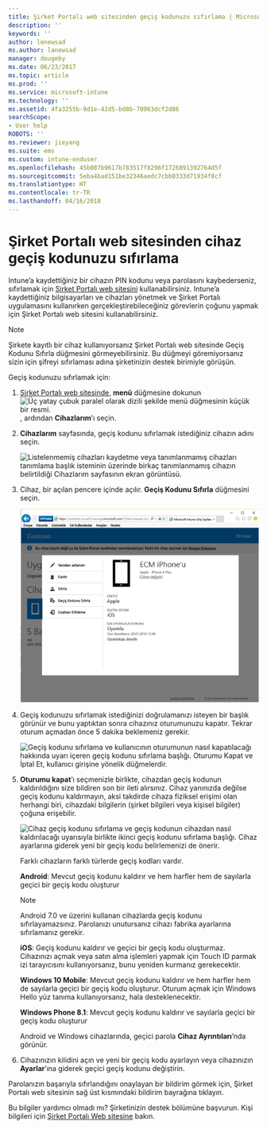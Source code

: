 ```yaml
---
title: Şirket Portalı web sitesinden geçiş kodunuzu sıfırlama | Microsoft Docs
description: ''
keywords: ''
author: lenewsad
ms.author: lanewsad
manager: dougeby
ms.date: 06/23/2017
ms.topic: article
ms.prod: ''
ms.service: microsoft-intune
ms.technology: ''
ms.assetid: 4fa3255b-9d1e-42d5-bd8b-70963dcf2d86
searchScope:
- User help
ROBOTS: ''
ms.reviewer: jieyang
ms.suite: ems
ms.custom: intune-enduser
ms.openlocfilehash: 45b087b9617b783517f8296f1726891392764d5f
ms.sourcegitcommit: 5eba4bad151be32346aedc7cbb0333d71934f8cf
ms.translationtype: HT
ms.contentlocale: tr-TR
ms.lasthandoff: 04/16/2018
---
```

# <a name="how-to-reset-your-device-passcode-from-the-company-portal-website"></a>Şirket Portalı web sitesinden cihaz geçiş kodunuzu sıfırlama

Intune’a kaydettiğiniz bir cihazın PIN kodunu veya parolasını kaybederseniz, sıfırlamak için [Şirket Portalı web sitesini](https://portal.manage.microsoft.com#HelpDeskDialog) kullanabilirsiniz. Intune’a kaydettiğiniz bilgisayarları ve cihazları yönetmek ve Şirket Portalı uygulamasını kullanırken gerçekleştirebileceğiniz görevlerin çoğunu yapmak için Şirket Portalı web sitesini kullanabilirsiniz.

> [!NOTE]
> Şirkete kayıtlı bir cihaz kullanıyorsanız Şirket Portalı web sitesinde Geçiş Kodunu Sıfırla düğmesini görmeyebilirsiniz. Bu düğmeyi göremiyorsanız sizin için şifreyi sıfırlaması adına şirketinizin destek birimiyle görüşün.

Geçiş kodunuzu sıfırlamak için:

1. [Şirket Portalı web sitesinde](https://portal.manage.microsoft.com#HelpDeskDialog), __menü__ düğmesine dokunun ![Üç yatay çubuk paralel olarak dizili şekilde menü düğmesinin küçük bir resmi.](/intune/media/CP_hamburger_menu.png), ardından __Cihazlarım__’ı seçin.

2. __Cihazlarım__ sayfasında, geçiş kodunu sıfırlamak istediğiniz cihazın adını seçin.

   ![Listelenmemiş cihazları kaydetme veya tanımlanmamış cihazları tanımlama başlık isteminin üzerinde birkaç tanımlanmamış cihazın belirtildiği Cihazlarım sayfasının ekran görüntüsü.](./media/macOS_enroll_002_tap_here_banner.png)

3. Cihaz, bir açılan pencere içinde açılır. **Geçiş Kodunu Sıfırla** düğmesini seçin.

   ![Şirket Portalı web sitesinde seçilen bir cihaza yönelik Yeniden Adlandır, Kaldır, Cihazı Sıfırla, Geçiş Kodunu Sıfırla ve Uzaktan Kilitleme dahil tüm seçenekler. ](./media/iwp-screen-with-all-options.png)

4. Geçiş kodunuzu sıfırlamak istediğinizi doğrulamanızı isteyen bir başlık görünür ve bunu yaptıktan sonra cihazınız oturumunuzu kapatır. Tekrar oturum açmadan önce 5 dakika beklemeniz gerekir.

   ![Geçiş kodunu sıfırlama ve kullanıcının oturumunun nasıl kapatılacağı hakkında uyarı içeren geçiş kodunu sıfırlama başlığı. Oturumu Kapat ve İptal Et, kullanıcı girişine yönelik düğmelerdir.](./media/iwp-reset-passcode-popup.png)

5. **Oturumu kapat**’ı seçmenizle birlikte, cihazdan geçiş kodunun kaldırıldığını size bildiren son bir ileti alırsınız. Cihaz yanınızda değilse geçiş kodunu kaldırmayın, aksi takdirde cihaza fiziksel erişimi olan herhangi biri, cihazdaki bilgilerin (şirket bilgileri veya kişisel bilgiler) çoğuna erişebilir. 

   ![Cihaz geçiş kodunu sıfırlama ve geçiş kodunun cihazdan nasıl kaldırılacağı uyarısıyla birlikte ikinci geçiş kodunu sıfırlama başlığı. Cihaz ayarlarına giderek yeni bir geçiş kodu belirlemenizi de önerir.](./media/iwp-reset-passcode-2nd-popup.png)

   Farklı cihazların farklı türlerde geçiş kodları vardır.

   **Android**: Mevcut geçiş kodunu kaldırır ve hem harfler hem de sayılarla geçici bir geçiş kodu oluşturur 
  
   > [!NOTE]
   > Android 7.0 ve üzerini kullanan cihazlarda geçiş kodunu sıfırlayamazsınız. Parolanızı unutursanız cihazı fabrika ayarlarına sıfırlamanız gerekir.

   **iOS**: Geçiş kodunu kaldırır ve geçici bir geçiş kodu oluşturmaz. Cihazınızı açmak veya satın alma işlemleri yapmak için Touch ID parmak izi tarayıcısını kullanıyorsanız, bunu yeniden kurmanız gerekecektir.

   **Windows 10 Mobile**: Mevcut geçiş kodunu kaldırır ve hem harfler hem de sayılarla geçici bir geçiş kodu oluşturur. Oturum açmak için Windows Hello yüz tanıma kullanıyorsanız, hala desteklenecektir.
    
   **Windows Phone 8.1**: Mevcut geçiş kodunu kaldırır ve sayılarla geçici bir geçiş kodu oluşturur

   Android ve Windows cihazlarında, geçici parola **Cihaz Ayrıntıları**’nda görünür. 

6. Cihazınızın kilidini açın ve yeni bir geçiş kodu ayarlayın veya cihazınızın **Ayarlar**’ına giderek geçici geçiş kodunu değiştirin.

Parolanızın başarıyla sıfırlandığını onaylayan bir bildirim görmek için, Şirket Portalı web sitesinin sağ üst kısmındaki bildirim bayrağına tıklayın.

Bu bilgiler yardımcı olmadı mı? Şirketinizin destek bölümüne başvurun. Kişi bilgileri için [Şirket Portalı Web sitesine](https://portal.manage.microsoft.com#HelpDeskDialog) bakın.
